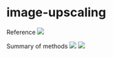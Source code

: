 # image-upscaling


Reference
![](https://towardsdatascience.com/deep-learning-based-super-resolution-with-opencv-4fd736678066)

Summary of methods
![](https://github.com/opencv/opencv_contrib/tree/master/modules/dnn_superres)
![](https://github.com/Saafke/EDSR_Tensorflow)


